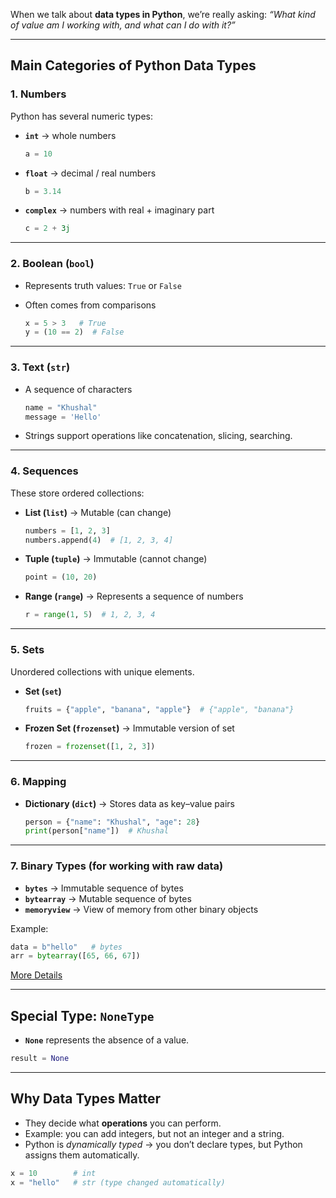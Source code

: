 When we talk about **data types in Python**, we’re really asking: *“What kind of value am I working with, and what can I do with it?”*

---

## Main Categories of Python Data Types

### 1. **Numbers**

Python has several numeric types:

* **`int`** → whole numbers

  ```python
  a = 10
  ```
* **`float`** → decimal / real numbers

  ```python
  b = 3.14
  ```
* **`complex`** → numbers with real + imaginary part

  ```python
  c = 2 + 3j
  ```

---

### 2. **Boolean** (`bool`)

* Represents truth values: `True` or `False`
* Often comes from comparisons

  ```python
  x = 5 > 3   # True
  y = (10 == 2)  # False
  ```

---

### 3. **Text** (`str`)

* A sequence of characters

  ```python
  name = "Khushal"
  message = 'Hello'
  ```
* Strings support operations like concatenation, slicing, searching.

---

### 4. **Sequences**

These store ordered collections:

* **List (`list`)** → Mutable (can change)

  ```python
  numbers = [1, 2, 3]
  numbers.append(4)  # [1, 2, 3, 4]
  ```

* **Tuple (`tuple`)** → Immutable (cannot change)

  ```python
  point = (10, 20)
  ```

* **Range (`range`)** → Represents a sequence of numbers

  ```python
  r = range(1, 5)  # 1, 2, 3, 4
  ```

---

### 5. **Sets**

Unordered collections with unique elements.

* **Set (`set`)**

  ```python
  fruits = {"apple", "banana", "apple"}  # {"apple", "banana"}
  ```

* **Frozen Set (`frozenset`)** → Immutable version of set

  ```python
  frozen = frozenset([1, 2, 3])
  ```

---

### 6. **Mapping**

* **Dictionary (`dict`)** → Stores data as key–value pairs

  ```python
  person = {"name": "Khushal", "age": 28}
  print(person["name"])  # Khushal
  ```

---

### 7. **Binary Types** (for working with raw data)

* **`bytes`** → Immutable sequence of bytes
* **`bytearray`** → Mutable sequence of bytes
* **`memoryview`** → View of memory from other binary objects

Example:

```python
data = b"hello"   # bytes
arr = bytearray([65, 66, 67])
```

[More Details](03-binary-types.md)

---

## Special Type: `NoneType`

* **`None`** represents the absence of a value.

```python
result = None
```

---

## Why Data Types Matter

* They decide what **operations** you can perform.
* Example: you can add integers, but not an integer and a string.
* Python is *dynamically typed* → you don’t declare types, but Python assigns them automatically.

```python
x = 10        # int
x = "hello"   # str (type changed automatically)
```
